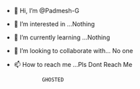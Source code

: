 - 👋 Hi, I’m @Padmesh-G
- 👀 I’m interested in ...Nothing  
- 🌱 I’m currently learning ...Nothing
- 💞️ I’m looking to collaborate with... No one
- 📫 How to reach me ...Pls Dont Reach Me


               GHOSTED

<!---
Padmesh-G/Padmesh-G is a ✨ special ✨ repository because its `README.md` (this file) appears on your GitHub profile.
You can click the Preview link to take a look at your changes.
--->
